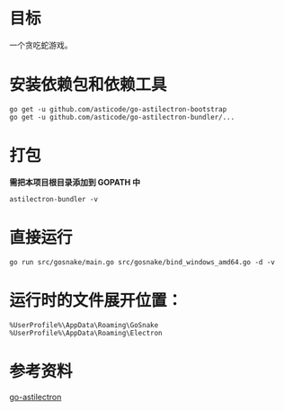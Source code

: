 # 目标

一个贪吃蛇游戏。

# 安装依赖包和依赖工具

	go get -u github.com/asticode/go-astilectron-bootstrap
	go get -u github.com/asticode/go-astilectron-bundler/...

# 打包

**需把本项目根目录添加到 GOPATH 中**

	astilectron-bundler -v

# 直接运行

	go run src/gosnake/main.go src/gosnake/bind_windows_amd64.go -d -v

# 运行时的文件展开位置：

	%UserProfile%\AppData\Roaming\GoSnake
	%UserProfile%\AppData\Roaming\Electron

# 参考资料

[go-astilectron](https://github.com/asticode/go-astilectron)
